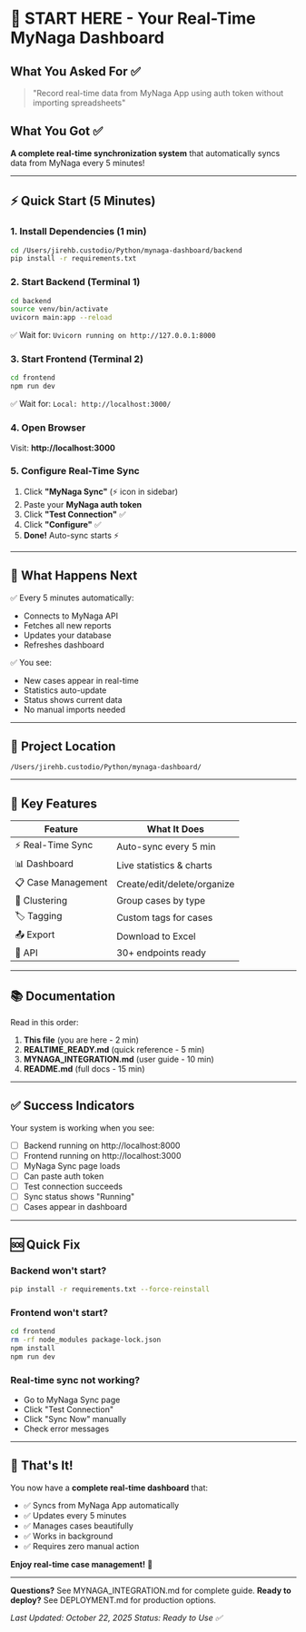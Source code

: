 # 🚀 START HERE - Your Real-Time MyNaga Dashboard

## What You Asked For ✅
> "Record real-time data from MyNaga App using auth token without importing spreadsheets"

## What You Got ✅
**A complete real-time synchronization system** that automatically syncs data from MyNaga every 5 minutes!

---

## ⚡ Quick Start (5 Minutes)

### 1. Install Dependencies (1 min)
```bash
cd /Users/jirehb.custodio/Python/mynaga-dashboard/backend
pip install -r requirements.txt
```

### 2. Start Backend (Terminal 1)
```bash
cd backend
source venv/bin/activate
uvicorn main:app --reload
```

✅ Wait for: `Uvicorn running on http://127.0.0.1:8000`

### 3. Start Frontend (Terminal 2)
```bash
cd frontend
npm run dev
```

✅ Wait for: `Local: http://localhost:3000/`

### 4. Open Browser
Visit: **http://localhost:3000**

### 5. Configure Real-Time Sync
1. Click **"MyNaga Sync"** (⚡ icon in sidebar)
2. Paste your **MyNaga auth token**
3. Click **"Test Connection"** ✅
4. Click **"Configure"** ✅
5. **Done!** Auto-sync starts ⚡

---

## 🎯 What Happens Next

✅ Every 5 minutes automatically:
- Connects to MyNaga API
- Fetches all new reports
- Updates your database
- Refreshes dashboard

✅ You see:
- New cases appear in real-time
- Statistics auto-update
- Status shows current data
- No manual imports needed

---

## 📁 Project Location
```
/Users/jirehb.custodio/Python/mynaga-dashboard/
```

---

## 🔑 Key Features

| Feature | What It Does |
|---------|-------------|
| ⚡ Real-Time Sync | Auto-sync every 5 min |
| 📊 Dashboard | Live statistics & charts |
| 📋 Case Management | Create/edit/delete/organize |
| 📌 Clustering | Group cases by type |
| 🏷️ Tagging | Custom tags for cases |
| 📤 Export | Download to Excel |
| 🔌 API | 30+ endpoints ready |

---

## 📚 Documentation

Read in this order:
1. **This file** (you are here - 2 min)
2. **REALTIME_READY.md** (quick reference - 5 min)
3. **MYNAGA_INTEGRATION.md** (user guide - 10 min)
4. **README.md** (full docs - 15 min)

---

## ✅ Success Indicators

Your system is working when you see:
- [ ] Backend running on http://localhost:8000
- [ ] Frontend running on http://localhost:3000
- [ ] MyNaga Sync page loads
- [ ] Can paste auth token
- [ ] Test connection succeeds
- [ ] Sync status shows "Running"
- [ ] Cases appear in dashboard

---

## 🆘 Quick Fix

### Backend won't start?
```bash
pip install -r requirements.txt --force-reinstall
```

### Frontend won't start?
```bash
cd frontend
rm -rf node_modules package-lock.json
npm install
npm run dev
```

### Real-time sync not working?
- Go to MyNaga Sync page
- Click "Test Connection"
- Click "Sync Now" manually
- Check error messages

---

## 🎉 That's It!

You now have a **complete real-time dashboard** that:
- ✅ Syncs from MyNaga App automatically
- ✅ Updates every 5 minutes
- ✅ Manages cases beautifully
- ✅ Works in background
- ✅ Requires zero manual action

**Enjoy real-time case management!** 🚀

---

**Questions?** See MYNAGA_INTEGRATION.md for complete guide.
**Ready to deploy?** See DEPLOYMENT.md for production options.

*Last Updated: October 22, 2025*
*Status: Ready to Use ✅*
